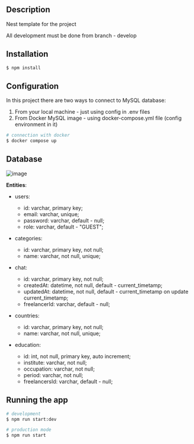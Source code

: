 ## Description

Nest template for the project

All development must be done from branch - develop

## Installation

```bash
$ npm install
```

## Configuration

In this project there are two ways to connect to MySQL database:

1. From your local machine - just using config in .env files
2. From Docker MySQL image - using docker-compose.yml file (config environment in it)

```bash
# connection with docker
$ docker compose up
```

## Database 

![image](https://user-images.githubusercontent.com/93491902/213924105-8fea848c-8bf7-4226-a1f4-407c97817483.png)


**Entities**: 

* users:
  * id: varchar, primary key;
  * email: varchar, unique;
  * password: varchar, default - null;
  * role: varchar, default - "GUEST";

* categories:
  * id: varchar, primary key, not null;
  * name: varchar, not null, unique;
  
* chat:
  * id: varchar, primary key, not null;
  * createdAt: datetime, not null, default - current_timetamp;
  * updatedAt: datetime, not null, default - current_timetamp on update current_timetamp;
  * freelancerId: varchar, default - null;

* countries:
  * id: varchar, primary key, not null;
  * name: varchar, not null, unique;
 
* education:
  * id: int, not null, primary key, auto increment;
  * institute: varchar, not null;
  * occupation: varchar, not null;
  * period: varchar, not null;
  * freelancersId: varchar, default - null;


## Running the app

```bash
# development
$ npm run start:dev

# production mode
$ npm run start
```

